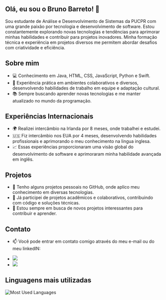 ## Olá, eu sou o Bruno Barreto! 👋

Sou estudante de Análise e Desenvolvimento de Sistemas da PUCPR com uma grande paixão por tecnologia e desenvolvimento de software. Estou constantemente explorando novas tecnologias e tendências para aprimorar minhas habilidades e contribuir para projetos inovadores. Minha formação técnica e experiência em projetos diversos me permitem abordar desafios com criatividade e eficiência. 

## Sobre mim

- 💻 Conhecimento em Java, HTML, CSS, JavaScript, Python e Swift.
- 🤝 Experiência prática em ambientes colaborativos e diversos, desenvolvendo habilidades de trabalho em equipe e adaptação cultural.
- 📚 Sempre buscando aprender novas tecnologias e me manter atualizado no mundo da programação.

## Experiências Internacionais

- 🌍 Realizei intercâmbio na Irlanda por 8 meses, onde trabalhei e estudei.
- 🇺🇸 Fiz intercâmbio nos EUA por 4 meses, desenvolvendo habilidades profissionais e aprimorando o meu conhecimento na lingua inglesa.
- 📈 Essas experiências proporcionaram uma visão global do desenvolvimento de software e aprimoraram minha habilidade avançada em inglês.

## Projetos

- 🚀 Tenho alguns projetos pessoais no GitHub, onde aplico meu conhecimento em diversas tecnologias.
- 💼 Já participei de projetos acadêmicos e colaborativos, contribuindo com código e soluções técnicas.
- 🔭 Estou sempre em busca de novos projetos interessantes para contribuir e aprender.

## Contato

- 📫 Você pode entrar em contato comigo através do meu e-mail ou do meu linkedIN:
<ul>
<li><a href = "mailto:brunocode0@gmail.com"><img src="https://img.shields.io/badge/-Gmail-%23333?style=for-the-badge&logo=gmail&logoColor=white" target="_blank"></a></li>
<li><a href="https://www.linkedin.com/in/brunombarreto/" target="_blank"><img src="https://img.shields.io/badge/-LinkedIn-%230077B5?style=for-the-badge&logo=linkedin&logoColor=white" target="_blank"></a></li>
</ul>

## Linguagens mais utilizadas

![Most Used Languages](https://github-readme-stats.vercel.app/api/top-langs/?username=brunombs&layout=compact)
